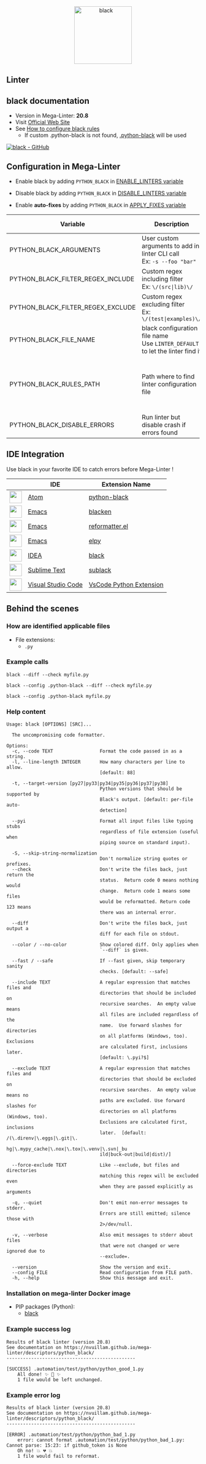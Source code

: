 <!-- markdownlint-disable MD033 MD041 -->
<!-- Generated by .automation/build.py, please do not update manually -->

<div align="center">
  <a href="https://github.com/psf/black#readme" target="blank" title="Visit linter Web Site">
    <img src="https://raw.githubusercontent.com/psf/black/master/docs/_static/logo2-readme.png" alt="black" height="150px" class="megalinter-banner">
  </a>
</div>

## Linter

## black documentation

- Version in Mega-Linter: **20.8**
- Visit [Official Web Site](https://github.com/psf/black#readme)
- See [How to configure black rules](https://black.readthedocs.io/en/stable/compatible_configs.html)
  - If custom .python-black is not found, [.python-black](https://github.com/nvuillam/mega-linter/tree/master/TEMPLATES/.python-black) will be used

[![black - GitHub](https://gh-card.dev/repos/psf/black.svg?fullname=)](https://github.com/psf/black)

## Configuration in Mega-Linter

- Enable black by adding `PYTHON_BLACK` in [ENABLE_LINTERS variable](../index.md#activation-and-deactivation)
- Disable black by adding `PYTHON_BLACK` in [DISABLE_LINTERS variable](../index.md#activation-and-deactivation)

- Enable **auto-fixes** by adding `PYTHON_BLACK` in [APPLY_FIXES variable](../index.md#apply-fixes)

| Variable | Description | Default value |
| ----------------- | -------------- | -------------- |
| PYTHON_BLACK_ARGUMENTS | User custom arguments to add in linter CLI call<br/>Ex: `-s --foo "bar"` |  |
| PYTHON_BLACK_FILTER_REGEX_INCLUDE | Custom regex including filter<br/>Ex: `\/(src\|lib)\/` | Include every file |
| PYTHON_BLACK_FILTER_REGEX_EXCLUDE | Custom regex excluding filter<br/>Ex: `\/(test\|examples)\/` | Exclude no file |
| PYTHON_BLACK_FILE_NAME | black configuration file name</br>Use `LINTER_DEFAULT` to let the linter find it | `.python-black` |
| PYTHON_BLACK_RULES_PATH | Path where to find linter configuration file | Workspace folder, then Mega-Linter default rules |
| PYTHON_BLACK_DISABLE_ERRORS | Run linter but disable crash if errors found | `false` |

## IDE Integration

Use black in your favorite IDE to catch errors before Mega-Linter !

| <!-- --> | IDE | Extension Name |
| :--: | ----------------- | -------------- |
| <img src="https://github.com/nvuillam/mega-linter/raw/master/docs/assets/icons/atom.ico" alt="" height="32px" class="megalinter-icon"></a> | [Atom](https://atom.io/) | [python-black](https://atom.io/packages/python-black) |
| <img src="https://github.com/nvuillam/mega-linter/raw/master/docs/assets/icons/emacs.ico" alt="" height="32px" class="megalinter-icon"></a> | [Emacs](https://www.gnu.org/software/emacs/) | [blacken](https://github.com/pythonic-emacs/blacken) |
| <img src="https://github.com/nvuillam/mega-linter/raw/master/docs/assets/icons/emacs.ico" alt="" height="32px" class="megalinter-icon"></a> | [Emacs](https://www.gnu.org/software/emacs/) | [reformatter.el](https://github.com/purcell/reformatter.el) |
| <img src="https://github.com/nvuillam/mega-linter/raw/master/docs/assets/icons/emacs.ico" alt="" height="32px" class="megalinter-icon"></a> | [Emacs](https://www.gnu.org/software/emacs/) | [elpy](https://github.com/jorgenschaefer/elpy) |
| <img src="https://github.com/nvuillam/mega-linter/raw/master/docs/assets/icons/idea.ico" alt="" height="32px" class="megalinter-icon"></a> | [IDEA](https://www.jetbrains.com/products.html#type=ide) | [black](https://black.readthedocs.io/en/stable/editor_integration.html#pycharm-intellij-idea) |
| <img src="https://github.com/nvuillam/mega-linter/raw/master/docs/assets/icons/sublime.ico" alt="" height="32px" class="megalinter-icon"></a> | [Sublime Text](https://www.sublimetext.com/) | [sublack](https://github.com/jgirardet/sublack) |
| <img src="https://github.com/nvuillam/mega-linter/raw/master/docs/assets/icons/vscode.ico" alt="" height="32px" class="megalinter-icon"></a> | [Visual Studio Code](https://code.visualstudio.com/) | [VsCode Python Extension](https://marketplace.visualstudio.com/items?itemName=ms-python.python) |

## Behind the scenes

### How are identified applicable files

- File extensions:
  - `.py`

<!-- markdownlint-disable -->
<!-- /* cSpell:disable */ -->

### Example calls

```shell
black --diff --check myfile.py
```

```shell
black --config .python-black --diff --check myfile.py
```

```shell
black --config .python-black myfile.py
```


### Help content

```shell
Usage: black [OPTIONS] [SRC]...

  The uncompromising code formatter.

Options:
  -c, --code TEXT                 Format the code passed in as a string.
  -l, --line-length INTEGER       How many characters per line to allow.
                                  [default: 88]

  -t, --target-version [py27|py33|py34|py35|py36|py37|py38]
                                  Python versions that should be supported by
                                  Black's output. [default: per-file auto-
                                  detection]

  --pyi                           Format all input files like typing stubs
                                  regardless of file extension (useful when
                                  piping source on standard input).

  -S, --skip-string-normalization
                                  Don't normalize string quotes or prefixes.
  --check                         Don't write the files back, just return the
                                  status.  Return code 0 means nothing would
                                  change.  Return code 1 means some files
                                  would be reformatted. Return code 123 means
                                  there was an internal error.

  --diff                          Don't write the files back, just output a
                                  diff for each file on stdout.

  --color / --no-color            Show colored diff. Only applies when
                                  `--diff` is given.

  --fast / --safe                 If --fast given, skip temporary sanity
                                  checks. [default: --safe]

  --include TEXT                  A regular expression that matches files and
                                  directories that should be included on
                                  recursive searches.  An empty value means
                                  all files are included regardless of the
                                  name.  Use forward slashes for directories
                                  on all platforms (Windows, too).  Exclusions
                                  are calculated first, inclusions later.
                                  [default: \.pyi?$]

  --exclude TEXT                  A regular expression that matches files and
                                  directories that should be excluded on
                                  recursive searches.  An empty value means no
                                  paths are excluded. Use forward slashes for
                                  directories on all platforms (Windows, too).
                                  Exclusions are calculated first, inclusions
                                  later.  [default: /(\.direnv|\.eggs|\.git|\.
                                  hg|\.mypy_cache|\.nox|\.tox|\.venv|\.svn|_bu
                                  ild|buck-out|build|dist)/]

  --force-exclude TEXT            Like --exclude, but files and directories
                                  matching this regex will be excluded even
                                  when they are passed explicitly as arguments

  -q, --quiet                     Don't emit non-error messages to stderr.
                                  Errors are still emitted; silence those with
                                  2>/dev/null.

  -v, --verbose                   Also emit messages to stderr about files
                                  that were not changed or were ignored due to
                                  --exclude=.

  --version                       Show the version and exit.
  --config FILE                   Read configuration from FILE path.
  -h, --help                      Show this message and exit.
```

### Installation on mega-linter Docker image

- PIP packages (Python):
  - [black](https://pypi.org/project/black)

### Example success log

```shell
Results of black linter (version 20.8)
See documentation on https://nvuillam.github.io/mega-linter/descriptors/python_black/
-----------------------------------------------

[SUCCESS] .automation/test/python/python_good_1.py
    All done! ✨ 🍰 ✨
    1 file would be left unchanged.

```

### Example error log

```shell
Results of black linter (version 20.8)
See documentation on https://nvuillam.github.io/mega-linter/descriptors/python_black/
-----------------------------------------------

[ERROR] .automation/test/python/python_bad_1.py
    error: cannot format .automation/test/python/python_bad_1.py: Cannot parse: 15:23: if github_token is None
    Oh no! 💥 💔 💥
    1 file would fail to reformat.

```
